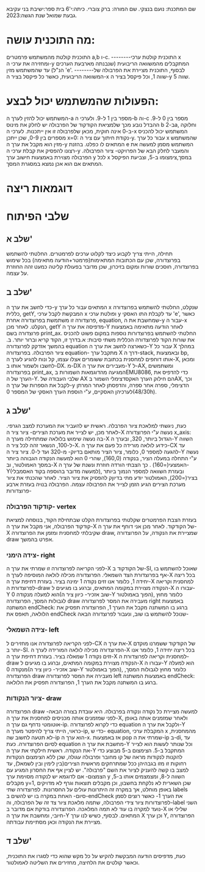 
שם המתכנת: נועם בנצקי.
שם המורה: ברק צוברי.
כיתה:י'6
בית ספר:ישיבת בני עקיבא גבעת שמואל
שנת הגשה:2023.
# מה התוכנית עושה:
התוכנית קולטת מהמשתמש פרמטרים a,b ו-c.
--------התוכנית קולטת ערכי x ומחזירה את ערכי ה-y המתקבלים מהמשוואה הריבועית (שנבנתה מארבעת הערכים הנ"ל) עד שהמשתמש מזין 'e'.
--------לבסוף, התוכנית מציירת את הפרבולה של המשוואה הריבועית, כאשר כל פיקסל בציר ה-x שווה 1, וכל פיקסל בציר ה-y שווה 5.
# הפעולות שהמשתמש יכול לבצע:
המשתמש יכול להזין לערך ה-a מספר בין 1 ל-9. ולערכי ה-b וה-c מספר בין 0 ל-9. ההבדל נובע מכך שלמציאת הקודקוד של הפרבולה יש לחלק את מינוס b ב-2a, וחלוקה ב-0 אינה חוקית, מכאן שלפרבולה זו אין ייתכנות. 
לערכי ה-x המשתמש יכול להכניס מספרים בין 0-9, שכן ייתכן x=0: נקודת חיתוך עם ציר ה-y.
עבור כל ערך x שהמשתמש מזין הוא מקבל את ערך ה-y המתאים לו כפלט.
בהזנת e המשתמש מסמן למעשה את רצונו להפסיק את קבלת ערכי ה-y והמעבר לחלק הבא של הפרויקט- ציור הפרבולה. 
הפרבולה מצוירת באמצעות חישוב ערך y לכל x במסך,צימצומו ב-5, וצביעת הפיקסל המתאים אם הוא אכן נמצא במסגרת המסך.
# דוגמאות ריצה
# שלבי הפיתוח
## שלב א'
תחילה, הייתי צריך לקבוע כיצד לקלוט ערכים לפרמטרים. החלטתי להשתמש בפרוצדורה, שכן עם הכתובות המתאימות(פרמטר+הודעה מתאימה) בכל שימוש בפרוצדורה, חוסכים שורות ומקום בזיכרון, שכן מדובר בפעולת קליטה כמעט זהה החוזרת על עצמה.
## שלב ב'
כדי לחשב את ערך ה-y המתאים עבור כל ערך x  שנקלט, החלטתי להשתמש בפרוצדורה כללית, getY, המבקשת לקבל ערכי x ופולטת ערכי y עד לקבלת התו האסקי 'e', כאשר פרוצדורה זו משתמשת בפרוצדורה אחרת, equation, שמחשבת את ה-y עבור ה-x הנקלט. לאחר מכן, getY מדפיסה את ערך ה-Y לאחר הודעה מתאימה באמצעות פרוצדורה בשם print_ax. החלטתי להשתמש בפרוצדורות נוספות במקום פשוט להכניס את שורות הקוד לפרוצדורה הכללית משתי סיבות:
א.בדרך זו, הקוד קריא וברור יותר.
ב. בהמשך אזדקק לפרוצדורה equation כשארצה לחשב את ערך ה-Y עבור כל X במהלך ציור הפרבולה.
בפרוצדורה equation-
מתקבל ערך X דרך ה-stack, ובאמצעות bp, אותו דוחפים למחסנית בכתובת ששומרים אצלו עצמו, קל ונוח להגיע לערך ה-X, ומכאן לחשבו ולשמור אותו ב-DX.
מ-DX מעבירים את ערך ה-Y ל-AX,  ומשתמשים בפרוצדורה print_ax, המגיעה מהדוגמאות השמורות בEMU8086, כדי להדפיס את הערך של ה-Y.
שלבי העבודה של AX הם חילוק הערך האקסדצימלי השמור בAX, וכך לקבל את הספרות של ערך ה-y הדצימלי, ספרה אחר ספרה, והדפסתן לאחר המרתן לערכיהן האסקיים, ע"י הוספת הערך האסקי של המספר 0(48/30h).
## שלב ג'
כעת, ניגשתי למלאכת ציור הפרבלה.
ראשית יש להעביר את המערכת למצב הגרפי.
לאחר מכן, יש לצייר את מערכת הצירים-
ציור ציר ה-X נעשה ע"י הפרוצדורה x_axis: בה נעשה שימוש בלולאה שמתחילה מערך ה-X הגדול ביותר, 320, ובערך ה-Y השווה ל-100, הנשאר זהה לכל ציר ה-X. כידוע לולאה מורידה כל פעם את ערך ה-CX עד להגעה למספר 0, כלומר, ציור הציר מותאם בדיוק- מ-320 ועד ל-0.
ציור ציר ה-Y נעשה ע"י התחלה במעלה הציר, בנקודה (160,0), שהרי 0 הוא למעשה הנקודה הגבוהה ביותר במסך האמולטור, וב-X האמצעי(=160) . כך הצבתי הורדה חוזרת ונשנת של ערך ה-Y(למעשה מדובר בהוספה בקוד האסמבלי), ובעזרת השוואה למספר הנמוך ביותר בציר(=200), האמולטור יודע מתי בדיוןק להפסיק את ציור הציר.
לאחר שהכנתי את ציור מערכת הצירים הגיע הזמן לצייר את הפרבולה עצמה.
הפרבולה בנויה בעזרת ארבע פרוצדורות-
### קודקוד הפרבולה- vertex
בעזרת הצבת הפרמטרים שקלטתי בפרוצדורת הקלט שבתחילת הקוד, בנוסחה למציאת קודקוד הפרבולה, אני מקבל את ערך ה-X של הקודקוד.
לאחר מכן אני דוחף את ערך ה-X שקיבלתי למחסנית ומזמן את הפרוצדורה draw, שמציירת את הנקודה, על הפרוצדורה draw אפרט בהמשך.
### צידה הימני- right 
לפני הקריאה לפרוצדורה זו שמרתי את ערך ה-X של הקודקוד ב-SI, שאוכל להשתמש בו אף בפרוצדורת הצד השמאלי.
הפרוצדורה מכילה לולאה המוסיפה לערך ה-X בכל ריצה יחידה 1, כלומר אנו זזים נקודה 1 ימינה בציר. בעזרת דחיפת ערך ה-X למחסנית וקריאה לפרוצדורת ה-draw הנקודה מצוירת במקומה המתאים, וברגע בו מגיעים ל-X עבורו ה-Y הוא למעלה מנקודה 0(שוב אזכיר- כיוון ציר ה-Y הפוך באמולטור), כלומר מחוץ לגבולות המסך, הפרוצדורה  draw מעבירה את המסר לפרוצדורה right באמצעות המשתנה endCheck: ברגע בו המשתנה מקבל את הערך 1, הפרוצדורה תפסיק את הלולאה, תאפס את endCheck שנוכל להשתמש בו שוב, ונעבור לפרוצדורה הבאה-
### צידה השמאלי- left
לפני הקריאה לפרוצדורה אנו מחזירים ל-CX את ערך ה-X של הקודקוד ששמרנו מוקדם יותר ב-SI.
הפרוצדורה מכילה לולאה המורידה לערך ה-X בכל ריצה יחידה 1, כלומר אנו זזים נקודה 1 שמאלה בציר. בעזרת דחיפת ערך ה-X למחסנית וקריאה לפרוצדורת ה-draw הנקודה מצוירת במקומה המתאים, וברגע בו מגיעים ל-X עבורו ה-Y הוא למעלה מנקודה 0(שוב אזכיר- כיוון ציר ה-Y הפוך באמולטור), כלומר מחוץ לגבולות המסך, הפרוצדורה  draw מעבירה את המסר לפרוצדורה left באמצעות המשתנה endCheck: ברגע בו המשתנה מקבל את הערך 1, הפרוצדורה תפסיק את הלולאה.
### ציור הנקודות- draw
הפרוצדורה draw למעשה מציירת כל נקודה ונקודה בפרבולה. היא עובדת בצורה הבאה-
לפני שמזמנים אותה מכניסים למחסנית את ערך ה-X, ולאחר שמזמנים אותה באופן אוטומטי נדחף גם ערך ה-ip. כדי לקרוא לפרוצדורה equation ולקבל את ערך ה-Y כראוי, הייתי צריך להיפטר מערך ה-ip, כדי ש- equation, המקבלת ערכי x מהמחסנית, לא תטעה לחשוב שה-ip  הוא ערך ה-x. אז באמצעות pop שמרתי את ה-ip ב-di, עד לסיום הפרוצדורה.
כעת equation מחשבת את ערך ה-Y וכל שנותר לעשות הוא לצייר את הנקודה. ראשית חילקתי את ערך ה-Y המתקבל ב-5. הצימצום ב-5 מבוצע כדי להקנות לנקודות מראה של קו מחובר ופרבולה עגולה, שכן ללא הצימצום הנקודות רחוקות זו מזו בגבהיהן ככל שמתרחקים מראשית הצירים(בין לימין ובין לשמאל), עד למצב בו קשה להעניק לציור את השם "פרבולה". יש לציין אף את החסרון המגיע עם הצמצום- אם לדוגמא יש לנקודה מסוימת ערך y השווה ל-8, ומצמצמים אותו ב-5,  מקבלים y=1, שכן השארית לא נלקחת בחשבון, וכן מקבלים תוצאות וגרף לא מדויקים באופן מוחלט, אך במקרה זה היתרונות עולים על החסרונות.
לפרוצדורה שתי labels סיום- האחת במקרה בו יש להשים ב-endCheck את הערך 1- כאשר רוצים לסמן לפרוצדורות ציור צידי הפרבולה, שתמה מלאכת ציור צד זה של הפרבולה, וה-label  השני נועד למקרה בו עוד לא תמה המלאכה.
הפרוצדורה בודקת אם מדובר ב-X שלילי או חיובי, ומחשבת את ערך ה-Y המתאים. לבסוף, כשיש לנו ערך X וכן ערך Y, הפרוצדורה מציירת את הנקודה וכאן מסתיימת עבודתה.
## שלב ד'
כעת, מדפיסים הודעה המבקשת להקיש על כל מקש שהוא כדי לסגרו את התוכנית, וכאשר קולטים את הלחיצה, מחזירים את השליטה לאמולטור.
